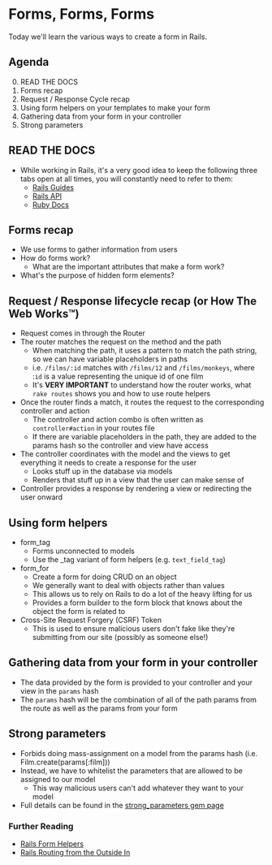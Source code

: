 # Forms, Forms, Forms

Today we'll learn the various ways to create a form in Rails.

## Agenda
0. READ THE DOCS
1. Forms recap
2. Request / Response Cycle recap
3. Using form helpers on your templates to make your form
4. Gathering data from your form in your controller
5. Strong parameters


## READ THE DOCS
- While working in Rails, it's a very good idea to keep the following three tabs open at all times, you will constantly need to refer to them:
  - [Rails Guides](http://guides.rubyonrails.org)
  - [Rails API](http://api.rubyonrails.org)
  - [Ruby Docs](http://ruby-doc.org)


## Forms recap

- We use forms to gather information from users
- How do forms work?
  - What are the important attributes that make a form work?
- What's the purpose of hidden form elements?


## Request / Response lifecycle recap (or How The Web Works™)

- Request comes in through the Router
- The router matches the request on the method and the path
  - When matching the path, it uses a pattern to match the path string, so we can have variable placeholders in paths
  - i.e. `/films/:id` matches with `/films/12` and `/films/monkeys`, where :`id` is a value representing the unique id of one film
  - It's **VERY IMPORTANT** to understand how the router works, what `rake routes` shows you and how to use route helpers
- Once the router finds a match, it routes the request to the corresponding controller and action
  - The controller and action combo is often written as `controller#action` in your routes file
  - If there are variable placeholders in the path, they are added to the params hash so the controller and view have access
- The controller coordinates with the model and the views to get everything it needs to create a response for the user
  - Looks stuff up in the database via models
  - Renders that stuff up in a view that the user can make sense of
- Controller provides a response by rendering a view or redirecting the user onward


## Using form helpers

- form_tag
  - Forms unconnected to models
  - Use the _tag variant of form helpers (e.g. `text_field_tag`)
- form_for
  - Create a form for doing CRUD on an object
  - We generally want to deal with objects rather than values
  - This allows us to rely on Rails to do a lot of the heavy lifting for us
  - Provides a form builder to the form block that knows about the object the form is related to
- Cross-Site Request Forgery (CSRF) Token
  - This is used to ensure malicious users don't fake like they're submitting from our site (possibly as someone else!)


## Gathering data from your form in your controller

- The data provided by the form is provided to your controller and your view in the `params` hash
- The `params` hash will be the combination of all of the path params from the route as well as the params from your form


## Strong parameters

- Forbids doing mass-assignment on a model from the params hash (i.e. Film.create(params[:film]))
- Instead, we have to whitelist the parameters that are allowed to be assigned to our model
  - This way malicious users can't add whatever they want to your model
- Full details can be found in the [strong_parameters gem page](https://github.com/rails/strong_parameters)


### Further Reading

- [Rails Form Helpers](http://guides.rubyonrails.org/form_helpers.html)
- [Rails Routing from the Outside In](http://guides.rubyonrails.org/routing.html)
